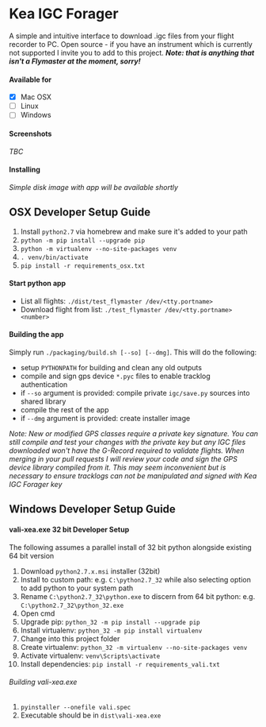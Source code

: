 # Kea IGC Forager

A simple and intuitive interface to download .igc files from your flight recorder to PC.
Open source - if you have an instrument which is currently not supported I invite you to add to this project. ***Note: that is anything that isn't a Flymaster at the moment, sorry!***

#### Available for
- [x] Mac OSX
- [ ] Linux
- [ ] Windows

#### Screenshots
*TBC*

#### Installing
*Simple disk image with app will be available shortly*


## OSX Developer Setup Guide

1. Install `python2.7` via homebrew and make sure it's added to your path
1. `python -m pip install --upgrade pip`
1. `python -m virtualenv --no-site-packages venv`
1. `. venv/bin/activate`
1. `pip install -r requirements_osx.txt`

#### Start python app
* List all flights: `./dist/test_flymaster /dev/<tty.portname>`
* Download flight from list: `./test_flymaster /dev/<tty.portname> <number>`

#### Building the app
Simply run `./packaging/build.sh [--so] [--dmg]`. This will do the following:
* setup `PYTHONPATH` for building and clean any old outputs
* compile and sign gps device `*.pyc` files to enable tracklog authentication
* if `--so` argument is provided: compile private `igc/save.py` sources into shared library
* compile the rest of the app
* if `--dmg` argument is provided: create installer image

*Note: New or modified GPS classes require a private key signature. You can still compile and test your changes with the private key but any IGC files downloaded won't have the G-Record required to validate flights. When merging in your pull requests I will review your code and sign the GPS device library compiled from it. This may seem inconvenient but is necessary to ensure tracklogs can not be manipulated and signed with Kea IGC Forager key*


## Windows Developer Setup Guide


#### vali-xea.exe 32 bit Developer Setup

The following assumes a parallel install of 32 bit python alongside existing 64 bit version
1. Download `python2.7.x.msi` installer (32bit)
1. Install to custom path: e.g. `C:\python2.7_32` while also selecting option to add python to your system path
1. Rename `C:\python2.7_32\python.exe` to discern from 64 bit python: e.g. `C:\python2.7_32\python_32.exe`
1. Open cmd
1. Upgrade pip: `python_32 -m pip install --upgrade pip`
1. Install virtualenv: `python_32 -m pip install virtualenv`
1. Change into this project folder
1. Create virtualenv: `python_32 -m virtualenv --no-site-packages venv`
1. Activate virtualenv: `venv\Scripts\activate`
1. Install dependencies: `pip install -r requirements_vali.txt`

###### Building vali-xea.exe
1. `pyinstaller --onefile vali.spec`
1. Executable should be in `dist\vali-xea.exe`
